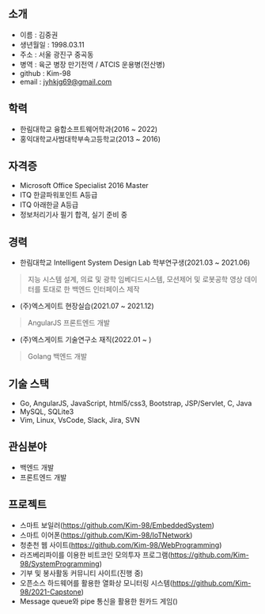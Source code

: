 
## 소개
* 이름 : 김중권
* 생년월일 : 1998.03.11
* 주소 : 서울 광진구 중곡동
* 병역 : 육군 병장 만기전역 / ATCIS 운용병(전산병)
* github : Kim-98
* email : jyhkjg69@gmail.com

## 학력
* 한림대학교 융합소프트웨어학과(2016 ~ 2022)
* 홍익대학교사범대학부속고등학교(2013 ~ 2016)

## 자격증
* Microsoft Office Specialist 2016 Master
* ITQ 한글파워포인트 A등급
* ITQ 아래한글 A등급
* 정보처리기사 필기 합격, 실기 준비 중

## 경력
* 한림대학교 Intelligent System Design Lab 학부연구생(2021.03 ~ 2021.06)
> 지능 시스템 설계, 의료 및 광학 임베디드시스템, 모션제어 및 로봇공학
> 영상 데이터를 토대로 한 백엔드 인터페이스 제작

* (주)엑스게이트 현장실습(2021.07 ~ 2021.12)
> AngularJS 프론트엔드 개발

* (주)엑스게이트 기술연구소 재직(2022.01 ~ )
> Golang 백엔드 개발

## 기술 스택
* Go, AngularJS, JavaScript, html5/css3, Bootstrap, JSP/Servlet, C, Java
* MySQL, SQLite3
* Vim, Linux, VsCode, Slack, Jira, SVN

## 관심분야
* 백엔드 개발
* 프론트엔드 개발

## 프로젝트
* 스마트 보일러(https://github.com/Kim-98/EmbeddedSystem)
* 스마트 이어폰(https://github.com/Kim-98/IoTNetwork)
* 청춘천 웹 사이트(https://github.com/Kim-98/WebProgramming)
* 라즈베리파이를 이용한 비트코인 모의투자 프로그램(https://github.com/Kim-98/SystemProgramming)
* 기부 및 봉사활동 커뮤니티 사이트(진행 중)
* 오픈소스 하드웨어를 활용한 열화상 모니터링 시스템(https://github.com/Kim-98/2021-Capstone)
* Message queue와 pipe 통신을 활용한 원카드 게임()
